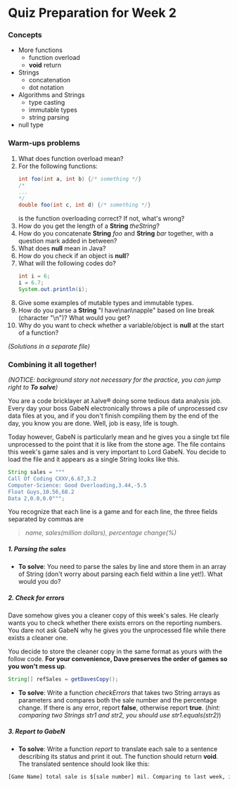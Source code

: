 # Quiz Preparation for Week 2

### Concepts
  * More functions
    - function overload
    - **void** return
  * Strings
    - concatenation
    - dot notation
  * Algorithms and Strings
    - type casting
    - immutable types
    - string parsing
  * null type


### Warm-ups problems
  1. What does function overload mean?
  2. For the following functions:
      ```java
      int foo(int a, int b) {/* something */}
      /*
      ...
      */
      double foo(int c, int d) {/* something */}
      ```
      is the function overloading correct? If not, what's wrong?
  3. How do you get the length of a **String** _theString_?
  4. How do you concatenate **String** _foo_ and **String** _bar_ together, with a question mark added in between?
  5. What does **null** mean in Java?
  6. How do you check if an object is **null**?
  7. What will the following codes do?
      ```Java
      int i = 6;
      i = 6.7;
      System.out.println(i);
      ```
  8. Give some examples of mutable types and immutable types.
  9. How do you parse a **String** "I have\nan\napple" based on line break (character "\n")? What would you get?
  10. Why do you want to check whether a variable/object is **null** at the start of a function?

_(Solutions in a separate file)_


### Combining it all together!
_(NOTICE: background story not necessary for the practice, you can jump right to **To solve**)_

You are a code bricklayer at &#x03BB;alve&#x00AE; doing some tedious data analysis job. Every day your boss GabeN electronically throws a pile of unprocessed csv data files  at you, and if you don't finish compiling them by the end of the day, you know you are done. Well, job is easy, life  is tough.

Today however, GabeN is particularly mean and he gives you a single txt file unprocessed to the point that it is like from the stone age. The file contains this week's game sales and is very important to Lord GabeN. You decide to load the file and it appears as a single String looks like this.
```java
String sales = """
Call Of Coding CXXV,6.67,3.2
Computer-Science: Good Overloading,3.44,-5.5
Float Guys,10.56,68.2
Data 2,0.0,0.0""";
```
You recognize that each line is a game and for each line, the three fields separated by commas are

  > _name, sales(million dollars), percentage change(%)_

##### 1. Parsing the sales
 * **To solve**: You need to parse the sales by line and store them in an array of String (don't worry about parsing each field within a line yet!). What would you do?

##### 2. Check for errors
Dave somehow gives you a cleaner copy of this week's sales. He clearly wants you to check whether there exists errors on the reporting numbers. You dare not ask GabeN why he gives you the unprocessed file while there exists a cleaner one.

You decide to store the cleaner copy in the same format as yours with the follow code. **For your convenience, Dave preserves the order of games so you won't mess up**.
```java
String[] refSales = getDavesCopy();
```
  * **To solve**: Write a function _checkErrors_ that takes two String arrays as parameters and compares both the sale number and the percentage change. If there is any error, report **false**, otherwise report **true**.  (_hint: comparing two Strings str1 and str2, you should use str1.equals(str2)_)


##### 3. Report to GabeN
  * **To solve**: Write a function _report_ to translate each sale to a sentence describing its status and print it out. The function should return **void**. The translated sentence should look like this:
  ```bash
  [Game Name] total sale is $[sale number] mil. Comparing to last week, it changes [percent change]%.
  ```
